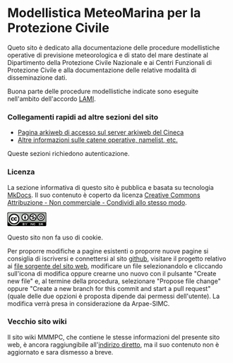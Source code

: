 # Modellistica MeteoMarina per la Protezione Civile

Queto sito è dedicato alla documentazione delle procedure
modellistiche operative di previsione meteorologica e di stato del
mare destinate al Dipartimento della Protezione Civile Nazionale e ai
Centri Funzionali di Protezione Civile e alla documentazione delle
relative modalità di disseminazione dati.

Buona parte delle procedure modellistiche indicate sono eseguite
nell'ambito dell'accordo [LAMI](LAMI).

### Collegamenti rapidi ad altre sezioni del sito

 - [Pagina arkiweb di accesso sul server arkiweb del
   Cineca](https://lami.hpc.cineca.it/arkiweb)
 - [Altre informazioni sulle catene operative, namelist,
   etc.](https://lami.hpc.cineca.it/staticpriv/)

Queste sezioni richiedono autenticazione.

### Licenza

La sezione informativa di questo sito è pubblica e basata su
tecnologia [MkDocs](https://www.mkdocs.org/). Il suo contenuto è
coperto da licenza [Creative Commons Attribuzione - Non commerciale -
Condividi allo stesso
modo](http://creativecommons.org/licenses/by-nc-sa/3.0/deed.it).

![cc-by-nc-sa](img/cc-by-nc-sa.png)

Questo sito non fa uso di cookie.

Per proporre modifiche a pagine esistenti o proporre nuove pagine si
consiglia di iscriversi e connettersi al sito
[github](https://github.com), visitare il progetto relativo ai [file
sorgente del sito
web](https://github.com/ARPA-SIMC/mmmpc-site/tree/master/doc),
modificare un file selezionandolo e cliccando sull'icona di modifica
oppure crearne uno nuovo con il pulsante "Create new file" e, al
termine della procedura, selezionare "Propose file change" oppure
"Create a new branch for this commit and start a pull request" (quale
delle due opzioni è proposta dipende dai permessi dell'utente). La
modifica verrà presa in considerazione da Arpae-SIMC.

### Vecchio sito wiki

Il sito wiki MMMPC, che contiene le stesse informazioni del presente
sito web, è ancora raggiungibile all'[indirizo
diretto](https://lami.hpc.cineca.it/wiki/index.php/Modellistica_MeteoMarina_per_la_Protezione_Civile),
ma il suo contenuto non è aggiornato e sara dismesso a breve.
